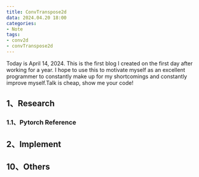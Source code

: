 ```yaml
---
title: ConvTranspose2d
data: 2024.04.20 18:00
categories:
- Note
tags:
- conv2d
- convTranspose2d
---
```

Today is April 14, 2024. This is the first blog I created on the first day after working for a year. I hope to use this to motivate myself as an excellent programmer to constantly make up for my shortcomings and constantly improve myself.Talk is cheap, show me your code!
## 1、Research
### 1.1、Pytorch Reference


## 2、Implement


## 10、Others
